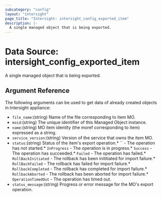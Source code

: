 ```yaml
---
subcategory: "config"
layout: "intersight"
page_title: "Intersight: intersight_config_exported_item"
description: |-
  A single managed object that is being exported.
---
```


# Data Source: intersight_config_exported_item
A single managed object that is being exported.
## Argument Reference
The following arguments can be used to get data of already created objects in Intersight appliance:
* `file_name`:(string) Name of the file corresponding to item MO. 
* `moid`:(string) The unique identifier of this Managed Object instance. 
* `name`:(string) MO item identity (the moref corresponding to item) expressed as a string. 
* `service_version`:(string) Version of the service that owns the item MO. 
* `status`:(string) Status of the item's export operation.* `` - The operation has not started.* `InProgress` - The operation is in progress.* `Success` - The operation has succeeded.* `Failed` - The operation has failed.* `RollBackInitiated` - The rollback has been inititiated for import failure.* `RollBackFailed` - The rollback has failed for import failure.* `RollbackCompleted` - The rollback has completed for import failure.* `RollbackAborted` - The rollback has been aborted for import failure.* `OperationTimedOut` - The operation has timed out. 
* `status_message`:(string) Progress or error message for the MO's export operation. 
